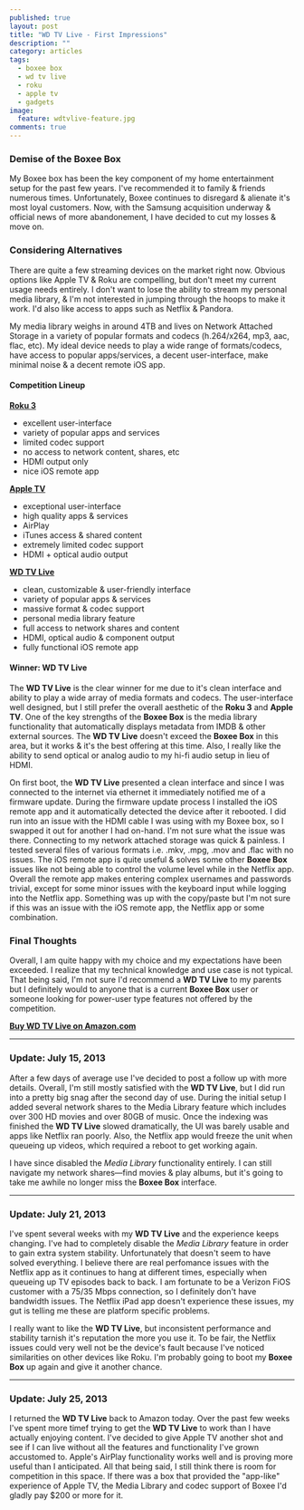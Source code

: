 ```yaml
---
published: true
layout: post
title: "WD TV Live - First Impressions"
description: ""
category: articles
tags: 
  - boxee box
  - wd tv live
  - roku
  - apple tv
  - gadgets
image:
  feature: wdtvlive-feature.jpg
comments: true
---
```


### Demise of the Boxee Box
My Boxee box has been the key component of my home entertainment setup for the past few years. I've recommended it to family & friends numerous times. Unfortunately, Boxee continues to disregard & alienate it's most loyal customers. Now, with the Samsung acquisition underway & official news of more abandonement, I have decided to cut my losses & move on.


### Considering Alternatives
There are quite a few streaming devices on the market right now. Obvious options like Apple TV & Roku are compelling, but don't meet my current usage needs entirely. I don't want to lose the ability to stream my personal media library, & I'm not interested in jumping through the hoops to make it work. I'd also like access to apps such as Netflix & Pandora.

My media library weighs in around 4TB and lives on Network Attached Storage in a variety of popular formats and codecs (h.264/x264, mp3, aac, flac, etc). My ideal device needs to play a wide range of formats/codecs, have access to popular apps/services, a decent user-interface, make minimal noise & a decent remote iOS app.

#### Competition Lineup

**[Roku 3](http://www.roku.com/meet-roku)**
  
* excellent user-interface
* variety of popular apps and services
* limited codec support
* no access to network content, shares, etc
* HDMI output only
* nice iOS remote app

**[Apple TV](https://www.apple.com/appletv/)**
  
* exceptional user-interface
* high quality apps & services
* AirPlay
* iTunes access & shared content
* extremely limited codec support
* HDMI + optical audio output

**[WD TV Live](http://www.wdc.com/en/products/products.aspx?id=330)**
  
* clean, customizable & user-friendly interface
* variety of popular apps & services
* massive format & codec support 
* personal media library feature
* full access to network shares and content
* HDMI, optical audio & component output
* fully functional iOS remote app


#### Winner: WD TV Live

The **WD TV Live** is the clear winner for me due to it's clean interface and ability to play a wide array of media formats and codecs. The user-interface well designed, but I still prefer the overall aesthetic of the **Roku 3** and **Apple TV**. One of the key strengths of the **Boxee Box** is the media library functionality that automatically displays metadata from IMDB & other external sources. The **WD TV Live** doesn't exceed the **Boxee Box** in this area, but it works & it's the best offering at this time. Also, I really like the ability to send optical or analog audio to my hi-fi audio setup in lieu of HDMI.

On first boot, the **WD TV Live** presented a clean interface and since I was connected to the internet via ethernet it immediately notified me of a firmware update. During the firmware update process I installed the iOS remote app and it automatically detected the device after it rebooted. I did run into an issue with the HDMI cable I was using with my Boxee box, so I swapped it out for another I had on-hand. I'm not sure what the issue was there. Connecting to my network attached storage was quick & painless. I tested several files of various formats i.e. .mkv, .mpg, .mov and .flac with no issues. The iOS remote app is quite useful & solves some other **Boxee Box** issues like not being able to control the volume level while in the Netflix app. Overall the remote app makes entering complex usernames and passwords trivial, except for some minor issues with the keyboard input while logging into the Netflix app. Something was up with the copy/paste but I'm not sure if this was an issue with the iOS remote app, the Netflix app or some combination.

### Final Thoughts

Overall, I am quite happy with my choice and my expectations have been exceeded. I realize that my technical knowledge and use case is not typical. That being said, I'm not sure I'd recommend a **WD TV Live** to my parents but I definitely would to anyone that is a current **Boxee Box** user or someone looking for power-user type features not offered by the competition.

**[Buy WD TV Live on Amazon.com](http://www.amazon.com/gp/product/B005KOZNBW/ref=as_li_qf_sp_asin_tl?ie=UTF8&camp=1789&creative=9325&creativeASIN=B005KOZNBW&linkCode=as2&tag=pixelsonly-20)**

---

### Update: July 15, 2013

After a few days of average use I've decided to post a follow up with more details. Overall, I'm still mostly satisfied with the **WD TV Live**, but I did run into a pretty big snag after the second day of use. During the initial setup I added several network shares to the Media Library feature which includes over 300 HD movies and over 80GB of music. Once the indexing was finished the **WD TV Live** slowed dramatically, the UI was barely usable and apps like Netflix ran poorly. Also, the Netflix app would freeze the unit when queueing up videos, which required a reboot to get working again.

I have since disabled the *Media Library* functionality entirely. I can still navigate my network shares&mdash;find movies & play albums, but it's going to take me awhile no longer miss the **Boxee Box** interface.

---

### Update: July 21, 2013

I've spent several weeks with my **WD TV Live** and the experience keeps changing. I've had to completely disable the *Media Library* feature in order to gain extra system stability. Unfortunately that doesn't seem to have solved everything. I believe there are real perfomance issues with the Netflix app as it continues to hang at different times, especially when queueing up TV episodes back to back. I am fortunate to be a Verizon FiOS customer with a 75/35 Mbps connection, so I definitely don't have bandwidth issues. The Netflix iPad app doesn't experience these issues, my gut is telling me these are platform specific problems.

I really want to like the **WD TV Live**, but inconsistent performance and stability tarnish it's reputation the more you use it. To be fair, the Netflix issues could very well not be the device's fault because I've noticed similarities on other devices like Roku. I'm probably going to boot my **Boxee Box** up again and give it another chance.

---

### Update: July 25, 2013

I returned the **WD TV Live** back to Amazon today. Over the past few weeks I've spent more timef trying to get the **WD TV Live** to work than I have actually enjoying content. I've decided to give Apple TV another shot and see if I can live without all the features and functionality I've grown accustomed to. Apple's AirPlay functionality works well and is proving more useful than I anticipated. All that being said, I still think there is room for competition in this space. If there was a box that provided the "app-like" experience of Apple TV, the Media Library and codec support of Boxee I'd gladly pay $200 or more for it.